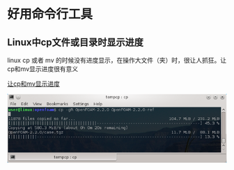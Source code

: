 # 好用命令行工具

## Linux中cp文件或目录时显示进度

linux cp 或者 mv 的时候没有进度显示，在操作大文件（夹）时，很让人抓狂。让cp和mv显示进度很有意义

[让cp和mv显示进度](https://github.com/jarun/advcpmv)

![](image/68747470733a2f.png)